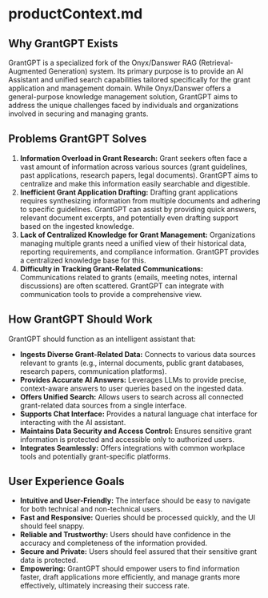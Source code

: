 # productContext.md

## Why GrantGPT Exists

GrantGPT is a specialized fork of the Onyx/Danswer RAG (Retrieval-Augmented Generation) system. Its primary purpose is to provide an AI Assistant and unified search capabilities tailored specifically for the grant application and management domain. While Onyx/Danswer offers a general-purpose knowledge management solution, GrantGPT aims to address the unique challenges faced by individuals and organizations involved in securing and managing grants.

## Problems GrantGPT Solves

1.  **Information Overload in Grant Research:** Grant seekers often face a vast amount of information across various sources (grant guidelines, past applications, research papers, legal documents). GrantGPT aims to centralize and make this information easily searchable and digestible.
2.  **Inefficient Grant Application Drafting:** Drafting grant applications requires synthesizing information from multiple documents and adhering to specific guidelines. GrantGPT can assist by providing quick answers, relevant document excerpts, and potentially even drafting support based on the ingested knowledge.
3.  **Lack of Centralized Knowledge for Grant Management:** Organizations managing multiple grants need a unified view of their historical data, reporting requirements, and compliance information. GrantGPT provides a centralized knowledge base for this.
4.  **Difficulty in Tracking Grant-Related Communications:** Communications related to grants (emails, meeting notes, internal discussions) are often scattered. GrantGPT can integrate with communication tools to provide a comprehensive view.

## How GrantGPT Should Work

GrantGPT should function as an intelligent assistant that:
*   **Ingests Diverse Grant-Related Data:** Connects to various data sources relevant to grants (e.g., internal documents, public grant databases, research papers, communication platforms).
*   **Provides Accurate AI Answers:** Leverages LLMs to provide precise, context-aware answers to user queries based on the ingested data.
*   **Offers Unified Search:** Allows users to search across all connected grant-related data sources from a single interface.
*   **Supports Chat Interface:** Provides a natural language chat interface for interacting with the AI assistant.
*   **Maintains Data Security and Access Control:** Ensures sensitive grant information is protected and accessible only to authorized users.
*   **Integrates Seamlessly:** Offers integrations with common workplace tools and potentially grant-specific platforms.

## User Experience Goals

*   **Intuitive and User-Friendly:** The interface should be easy to navigate for both technical and non-technical users.
*   **Fast and Responsive:** Queries should be processed quickly, and the UI should feel snappy.
*   **Reliable and Trustworthy:** Users should have confidence in the accuracy and completeness of the information provided.
*   **Secure and Private:** Users should feel assured that their sensitive grant data is protected.
*   **Empowering:** GrantGPT should empower users to find information faster, draft applications more efficiently, and manage grants more effectively, ultimately increasing their success rate.
